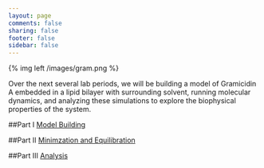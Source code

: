 ```yaml
---
layout: page
comments: false
sharing: false
footer: false
sidebar: false
---
```


{% img left /images/gram.png %}

Over the next several lab periods, we will be building a model of Gramicidin A embedded in a lipid bilayer with surrounding solvent, 
running molecular dynamics, and analyzing these simulations to explore the biophysical properties of the system.

##Part I [Model Building](/model-building)

##Part II [Minimzation and Equilibration](/)

##Part III [Analysis](/)

